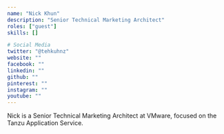 ```yaml
---
name: "Nick Khun"
description: "Senior Technical Marketing Architect"
roles: ["guest"]
skills: []

# Social Media
twitter: "@tehkuhnz"
website: ""
facebook: ""
linkedin: ""
github: ""
pinterest: ""
instagram: ""
youtube: ""
---
```


Nick is a Senior Technical Marketing Architect at VMware, focused on the Tanzu Application Service.

<!--more-->
